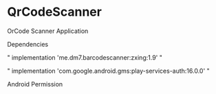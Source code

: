 # QrCodeScanner
OrCode Scanner Application

Dependencies

" implementation 'me.dm7.barcodescanner:zxing:1.9'  "

" implementation 'com.google.android.gms:play-services-auth:16.0.0' "


Android Permission

<uses-permission android:name="android.permission.CAMERA" />
